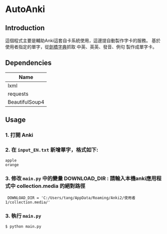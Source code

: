 # AutoAnki

## Introduction
這個程式主要是輔助Anki這套自卡系統使用，這邊提自動製作字卡的服務。
基於使用者指定的單字，從[劍橋字典](https://dictionary.cambridge.org/zht/)抓取 中英、英英、發音、例句 製作成單字卡。


## Dependencies
|Name|
|----|
|lxml|
|requests|
|BeautifulSoup4|

## Usage

### 1. 打開 Anki

### 2. 在 `input_EN.txt` 新增單字，格式如下:
```
apple
orange
```

### 3. 修改 `main.py` 中的變量 DOWNLOAD_DIR : 請輸入本機anki應用程式中 collection.media 的絕對路徑
```
 DOWNLOAD_DIR = 'C:/Users/tang/AppData/Roaming/Anki2/使用者 1/collection.media/'
```

### 3. 執行 `main.py`
```
$ python main.py
```

